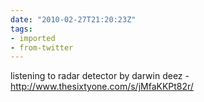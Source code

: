 ```yaml
---
date: "2010-02-27T21:20:23Z"
tags:
- imported
- from-twitter
---
```

listening to radar detector by darwin deez - http://www.thesixtyone.com/s/jMfaKKPt82r/
